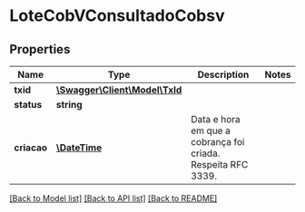 # LoteCobVConsultadoCobsv

## Properties
Name | Type | Description | Notes
------------ | ------------- | ------------- | -------------
**txid** | [**\Swagger\Client\Model\TxId**](TxId.md) |  | 
**status** | **string** |  | 
**criacao** | [**\DateTime**](\DateTime.md) | Data e hora em que a cobrança foi criada. Respeita RFC 3339. | 

[[Back to Model list]](../../README.md#documentation-for-models) [[Back to API list]](../../README.md#documentation-for-api-endpoints) [[Back to README]](../../README.md)

